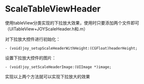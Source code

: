 # ScaleTableViewHeader
使用tableView分类实现的下拉放大效果，使用时只要添加两个文件即可（UITableView+JOYScaleHeader.h和.m）

对下拉放大控件进行初始化：
```
- (void)joy_setupScaleHeaderWithHeight:(CGFloat)headerHeight;
```
设置下拉放大控件的图片：
```
- (void)joy_setScaleHeaderImage:(UIImage *)image;  
```
实现以上两个方法就可以实现下拉放大的效果


